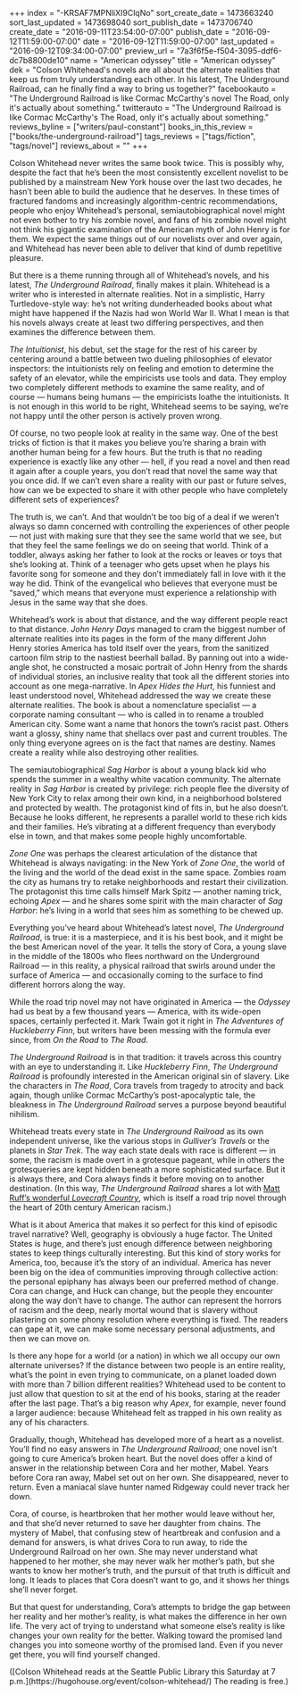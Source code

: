+++
index = "-KRSAF7MPNliXI9ClqNo"
sort_create_date = 1473663240
sort_last_updated = 1473698040
sort_publish_date = 1473706740
create_date = "2016-09-11T23:54:00-07:00"
publish_date = "2016-09-12T11:59:00-07:00"
date = "2016-09-12T11:59:00-07:00"
last_updated = "2016-09-12T09:34:00-07:00"
preview_url = "7a3f6f5e-f504-3095-ddf6-dc7b8800de10"
name = "American odyssey"
title = "American odyssey"
dek = "Colson Whitehead's novels are all about the alternate realities that keep us from truly understanding each other. In his latest, The Underground Railroad, can he finally find a way to bring us together?"
facebookauto = "The Underground Railroad is like Cormac McCarthy's novel The Road, only it's actually about something."
twitterauto = "The Underground Railroad is like Cormac McCarthy's The Road, only it's actually about something."
reviews_byline = ["writers/paul-constant"]
books_in_this_review = ["books/the-underground-railroad"]
tags_reviews = ["tags/fiction", "tags/novel"]
reviews_about = ""
+++

Colson Whitehead never writes the same book twice. This is possibly why, despite the fact that he’s been the most consistently excellent novelist to be published by a mainstream New York house over the last two decades, he hasn’t been able to build the audience that he deserves. In these times of fractured fandoms and increasingly algorithm-centric recommendations, people who enjoy Whitehead’s personal, semiautobiographical novel might not even bother to try his zombie novel, and fans of his zombie novel might not think his gigantic examination of the American myth of John Henry is for them. We expect the same things out of our novelists over and over again, and Whitehead has never been able to deliver that kind of dumb repetitive pleasure.

But there is a theme running through all of Whitehead’s novels, and his latest, *The Underground Railroad*, finally makes it plain. Whitehead is a writer who is interested in alternate realities. Not in a simplistic, Harry Turtledove-style way: he’s not writing dunderheaded books about what might have happened if the Nazis had won World War II. What I mean is that his novels always create at least two differing perspectives, and then examines the difference between them. 

*The Intuitionist*, his debut, set the stage for the rest of his career by centering around a battle between two dueling philosophies of elevator inspectors: the intuitionists rely on feeling and emotion to determine the safety of an elevator, while the empiricists use tools and data. They employ two completely different methods to examine the same reality, and of course — humans being humans — the empiricists loathe the intuitionists. It is not enough in this world to be right, Whitehead seems to be saying, we’re not happy until the other person is actively proven wrong.

Of course, no two people look at reality in the same way. One of the best tricks of fiction is that it makes you believe you’re sharing a brain with another human being for a few hours. But the truth is that no reading experience is exactly like any other — hell, if you read a novel and then read it again after a couple years, you don’t read that novel the same way that you once did. If we can’t even share a reality with our past or future selves, how can we be expected to share it with other people who have completely different sets of experiences?

The truth is, we can’t. And that wouldn’t be too big of a deal if we weren’t always so damn concerned with controlling the experiences of other people — not just with making sure that they see the same world that we see, but that they feel the same feelings we do on seeing that world. Think of a toddler, always asking her father to look at the rocks or leaves or toys that she’s looking at. Think of a teenager who gets upset when he plays his favorite song for someone and they don’t immediately fall in love with it the way he did. Think of the evangelical who believes that everyone must be “saved,” which means that everyone must experience a relationship with Jesus in the same way that she does.

Whitehead’s work is about that distance, and the way different people react to that distance. *John Henry Days* managed to cram the biggest number of alternate realities into its pages in the form of the many different John Henry stories America has told itself over the years, from the sanitized cartoon film strip to the nastiest beerhall ballad.  By panning out into a wide-angle shot, he constructed a mosaic portrait of John Henry from the shards of individual stories, an inclusive reality that took all the different stories into account as one mega-narrative.
In *Apex Hides the Hurt*, his funniest and least understood novel, Whitehead addressed the way we create these alternate realities. The book is about a nomenclature specialist — a corporate naming consultant — who is called in to rename a troubled American city. Some want a name that honors the town’s racist past. Others want a glossy, shiny name that shellacs over past and current troubles. The only thing everyone agrees on is the fact that names are destiny. Names create a reality while also destroying other realities. 

The semiautobiographical *Sag Harbor* is about a young black kid who spends the summer in a wealthy white vacation community. The alternate reality in *Sag Harbor* is created by privilege: rich people flee the diversity of New York City to relax  among their own kind, in a neighborhood bolstered and protected by wealth. The protagonist kind of fits in, but he also doesn’t. Because he looks different, he represents a parallel world to these rich kids and their families. He’s vibrating at a different frequency than everybody else in town, and that makes some people highly uncomfortable. 

*Zone One* was perhaps the clearest articulation of the distance that Whitehead is always navigating: in the New York of *Zone One*, the world of the living and the world of the dead exist in the same space. Zombies roam the city as humans try to retake neighborhoods and restart their civilization. The protagonist this time calls himself Mark Spitz — another naming trick, echoing *Apex* — and he shares some spirit with the main character of *Sag Harbor*: he’s living in a world that sees him as something to be chewed up.

<div class="break"></div>

Everything you’ve heard about Whitehead’s latest novel, *The Underground Railroad*, is true: it is a masterpiece, and it is his best book, and it might be the best American novel of the year. It tells the story of Cora, a young slave in the middle of the 1800s who flees northward on the Underground Railroad — in this reality, a physical railroad that swirls around under the surface of America — and occasionally coming to the surface to find different horrors along the way.

While the road trip novel may not have originated in America — the *Odyssey* had us beat by a few thousand years — America, with its wide-open spaces, certainly perfected it. Mark Twain got it right in *The Adventures of Huckleberry Finn*, but writers have been messing with the formula ever since, from *On the Road* to *The Road*. 

*The Underground Railroad* is in that tradition: it travels across this country with an eye to understanding it. Like *Huckleberry Finn*, *The Underground Railroad* is profoundly interested in the American original sin of slavery. Like the characters in *The Road*, Cora travels from tragedy to atrocity and back again, though unlike Cormac McCarthy’s post-apocalyptic tale, the bleakness in *The Underground Railroad* serves a purpose beyond beautiful nihilism. 

Whitehead treats every state in *The Underground Railroad* as its own independent universe, like the various stops in *Gulliver’s Travels* or the planets in *Star Trek*. The way each state deals with race is different — in some, the racism is made overt in a grotesque pageant, while in others the grotesqueries are kept hidden beneath a more sophisticated surface. But it is always there, and Cora always finds it before moving on to another destination. (In this way, *The Underground Railroad* shares a lot with [Matt Ruff’s wonderful *Lovecraft Country*](http://www.seattlereviewofbooks.com/notes/2016/02/18/talking-with-matt-ruff-about-science-fictions-racist-past/), which is itself a road trip novel through the heart of 20th century American racism.) 

What is it about America that makes it so perfect for this kind of episodic travel narrative? Well, geography is obviously a huge factor. The United States is huge, and there’s just enough difference between neighboring states to keep things culturally interesting. But this kind of story works for America, too, because it’s the story of an individual. America has never been big on the idea of communities improving through collective action: the personal epiphany has always been our preferred method of change. Cora can change, and Huck can change, but the people they encounter along the way don’t have to change. The author can represent the horrors of racism and the deep, nearly mortal wound that is slavery without plastering on some phony resolution where everything is fixed. The readers can gape at it, we can make some necessary personal adjustments, and then we can move on. 

Is there any hope for a world (or a nation) in which we all occupy our own alternate universes? If the distance between two people is an entire reality, what’s the point in even trying to communicate, on a planet loaded down with more than 7 billion different realities? Whitehead used to be content to just allow that question to sit at the end of his books, staring at the reader after the last page. That’s a big reason why *Apex*, for example, never found a larger audience: because Whitehead felt as trapped in his own reality as any of his characters.

Gradually, though, Whitehead has developed more of a heart as a novelist. You’ll find no easy answers in *The Underground Railroad*; one novel isn’t going to cure America’s broken heart. But the novel does offer a kind of answer in the relationship between Cora and her mother, Mabel. Years before Cora ran away, Mabel set out on her own. She disappeared, never to return. Even a maniacal slave hunter named Ridgeway could never track her down.

Cora, of course, is heartbroken that her mother would leave without her, and that she’d never returned to save her daughter from chains. The mystery of Mabel, that confusing stew of heartbreak and confusion and a demand for answers, is what drives Cora to run away, to ride the Underground Railroad on her own. She may never understand what happened to her mother, she may never walk her mother’s path, but she wants to know her mother’s truth, and the pursuit of that truth is difficult and long. It leads to places that Cora doesn’t want to go, and it shows her things she’ll never forget. 

But that quest for understanding, Cora’s attempts to bridge the gap between her reality and her mother’s reality, is what makes the difference in her own life. The very act of trying to understand what someone else’s reality is like changes your own reality for the better. Walking toward the promised land changes you into someone worthy of the promised land. Even if you never get there, you will find yourself changed.

<p class="footer">([Colson Whitehead reads at the Seattle Public Library this Saturday at 7 p.m.](https://hugohouse.org/event/colson-whitehead/) The reading is free.)</p>